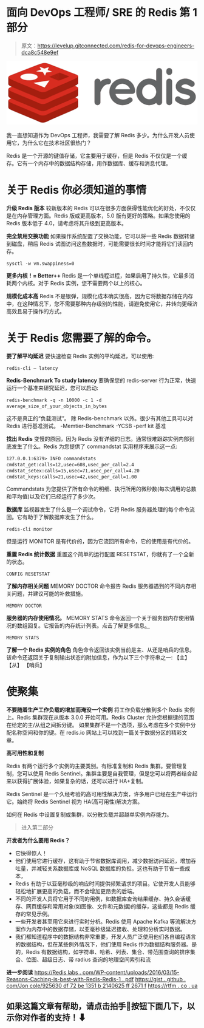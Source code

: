 # 面向 DevOps 工程师/ SRE 的 Redis 第 1 部分

> 原文：<https://levelup.gitconnected.com/redis-for-devops-engineers-dca8c548e9ef>

![](img/498c3973607c00c2778fccd5561186b1.png)

我一直想知道作为 DevOps 工程师，我需要了解 Redis 多少。为什么开发人员使用它，为什么它在技术社区很热门？

Redis 是一个开源的键值存储，它主要用于缓存，但是 Redis 不仅仅是一个缓存。它有一个内存中的数据结构存储，用作数据库、缓存和消息代理。

# **关于 Redis 你必须知道的事情**

**升级 Redis 版本** 较新版本的 Redis 可以在很多方面获得性能优化的好处，不仅仅是在内存管理方面。Redis 版或更高版本，5.0 版有更好的策略。如果您使用的 Redis 版本低于 4.0，请考虑将其升级到更高版本。

**完全禁用交换功能** 如果操作系统配置了交换功能，它可以将一些 Redis 数据转储到磁盘，稍后 Redis 试图访问这些数据时，可能需要很长时间才能将它们读回内存。

```
sysctl -w vm.swappiness=0
```

**更多内核！= Better++** Redis 是一个单线程进程，如果启用了持久性，它最多消耗两个内核。对于 Redis 实例，您不需要两个以上的核心。

**规模化成本高** Redis 不是银弹，规模化成本确实很高，因为它将数据存储在内存中，在这种情况下，您不需要那种内存级别的性能，请避免使用它，并转向更经济高效且易于操作的方式。

# 关于 Redis 您需要了解的命令。

**要了解平均延迟** 要快速检查 Redis 实例的平均延迟，可以使用:

```
redis-cli — latency
```

**Redis-Benchmark To study latency** 要确保您的 redis-server 行为正常，快速运行一个基准来研究延迟，您可以启动:

```
redis-benchmark -q -n 10000 -c 1 -d average_size_of_your_objects_in_bytes
```

这不是真正的“负载测试”。
除 Redis-benchmark 以外。很少有其他工具可以对 Redis 进行基准测试。
-Memtier-Benchmark
-YCSB
-perf kit 基准

**找出 Redis** 变慢的原因，因为 Redis 没有详细的日志。通常很难跟踪实例内部到底发生了什么。Redis 为您提供了 commandstat 实用程序来展示这一点:

```
127.0.0.1:6379> INFO commandstats
cmdstat_get:calls=12,usec=608,usec_per_call=2.4
cmdstat_setex:calls=15,usec=71,usec_per_call=4.20
cmdstat_keys:calls=21,usec=42,usec_per_call=1.00
```

Commandstats 为您提供了所有命令的明细、执行所用的微秒数(每次调用的总数和平均值)以及它们已经运行了多少次。

**数据库** 监视器发生了什么是一个调试命令，它将 Redis 服务器处理的每个命令流回。它有助于了解数据库发生了什么。

```
redis-cli monitor
```

但是运行 MONITOR 是有代价的，因为它流回所有命令，它的使用是有代价的。

**重置 Redis 统计数据** 重置这个简单的运行配置 RESETSTAT，你就有了一个全新的状态。

```
CONFIG RESETSTAT
```

**了解内存相关问题** MEMORY DOCTOR 命令报告 Redis 服务器遇到的不同内存相关问题，并建议可能的补救措施。

```
MEMORY DOCTOR
```

**服务器的内存使用情况。** MEMORY STATS 命令返回一个关于服务器内存使用情况的数组回复。它报告的内存统计列表。点击了解更多信息[。](https://redis.io/commands/memory-stats)

```
MEMORY STATS
```

**了解一个 Redis 实例的角色** 角色命令返回该实例当前是主、从还是哨兵的信息。该命令还返回关于复制输出状态的附加信息，作为以下三个字符串之一:
【主】
【从】
【哨兵】

# 使聚集

**不要随着生产工作负载的增加而淹没一个实例** 将工作负载分散到多个 Redis 实例上。Redis 集群现在从版本 3.0.0 开始可用。Redis Cluster 允许您根据键的范围在给定的主/从组之间拆分键。
如果集群不是一个选项，那么考虑在多个实例中分配名称空间和你的键。在 redis.io 网站上可以找到一篇关于数据分区的精彩文章。

**高可用性和复制**

Redis 有两个运行多个实例的主要类别。有标准复制和 Redis 集群。要管理复制，您可以使用 Redis Sentinel。集群主要是自我管理，但是您可以将两者结合起来以获得扩展体验，如果复杂的话，还可以进行 HA+复制。

Redis Sentinel 是一个久经考验的高可用性解决方案，许多用户已经在生产中运行它。始终将 Redis Sentinel 视为 HA(高可用性)解决方案。

如何在 Redis 中设置复制或集群，以分散负载并超越单实例内存能力。

> 进入第二部分

**开发者为什么要用 Redis？**

*   它快得惊人！
*   他们使用它进行缓存，这有助于节省数据库调用，减少数据访问延迟，增加吞吐量，并减轻关系数据库或
    NoSQL 数据库的负担。这也有助于节省一些成本，
*   Redis 有助于以亚毫秒级的响应时间提供频繁请求的项目。它使开发人员能够轻松地扩展更高的负载，而不会增加更昂贵的后端。
*   不同的开发人员将它用于不同的用例，如数据库查询结果缓存、持久会话缓存、网页缓存和常用对象(如图像、文件和元数据)的缓存，这些都是 Redis 缓存的常见示例。
*   一些开发者甚至用它来进行实时分析。Redis 使用 Apache Kafka 等流解决方案作为内存中的数据存储，以亚毫秒级延迟接收、处理和分析实时数据。
*   我们都知道程序中的数据结构非常重要，开发人员广泛使用他们各自编程语言的数据结构，但在某些例外情况下，他们使用 Redis 作为数据结构服务器。是的，Redis 有数据结构，如字符串、哈希、列表、集合、带范围查询的排序集合、位图、超级日志、带 radius 查询的地理空间索引和流

**进一步阅读** [https://Redis labs . com/WP-content/uploads/2016/03/15-Reasons-Caching-is-best-with-Redis-Redis-1 . pdf](https://redislabs.com/wp-content/uploads/2016/03/15-Reasons-Caching-is-best-with-Redis-RedisLabs-1.pdf)
[https://gist . github . com/Jon cole/925630 df 72 be 1351 b 2140625 ff 2671 f](https://gist.github.com/JonCole/925630df72be1351b21440625ff2671f)
[https://rtfm . co . ua](https://rtfm.co.ua/en/draft-eng-redis-main-configuration-parameters-and-performance-tuning-overview/)

## 如果这篇文章有帮助，请点击拍手👏按钮下面几下，以示你对作者的支持！⬇